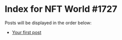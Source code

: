 # Index for NFT World #1727
Posts will be displayed in the order below:

- [Your first post](./001-first.md)


